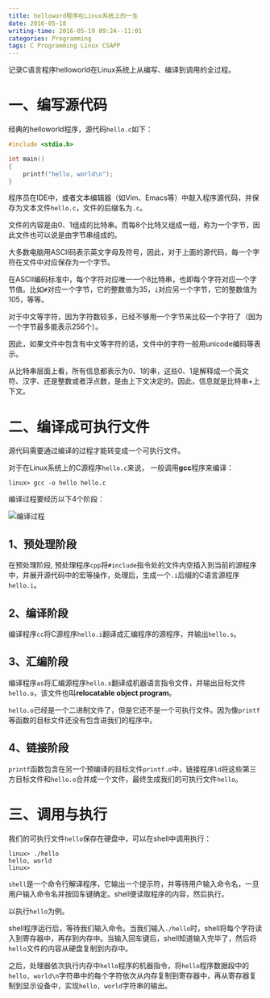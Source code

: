 ```yaml
---
title: helloword程序在Linux系统上的一生
date: 2016-05-18
writing-time: 2016-05-19 09:24--11:01
categories: Programming
tags: C Programming Linux CSAPP
---
```


记录C语言程序helloworld在Linux系统上从编写、编译到调用的全过程。

# 一、编写源代码

经典的helloworld程序，源代码`hello.c`如下：

```c
#include <stdio.h>

int main()
{
    printf("hello, world\n");
}
```

程序员在IDE中，或者文本编辑器（如Vim、Emacs等）中敲入程序源代码，并保存为文本文件`hello.c`，文件的后缀名为`.c`。

文件的内容是由0、1组成的比特串。而每8个比特又组成一组，称为一个字节，因此文件也可以说是由字节串组成的。

大多数电脑用ASCII码表示英文字母及符号，因此，对于上面的源代码，每一个字符在文件中对应保存为一个字节。

在ASCII编码标准中，每个字符对应唯一一个8比特串，也即每个字符对应一个字节值。比如`#`对应一个字节，它的整数值为35，`i`对应另一个字节，它的整数值为105，等等。

对于中文等字符，因为字符数较多，已经不够用一个字节来比较一个字符了（因为一个字节最多能表示256个）。

因此，如果文件中包含有中文等字符的话，文件中的字符一般用unicode编码等表示。

从比特串层面上看，所有信息都表示为0、1的串，这些0、1是解释成一个英文符、汉字、还是整数或者浮点数，是由上下文决定的。因此，信息就是比特串+上下文。

# 二、编译成可执行文件

源代码需要通过编译的过程才能转变成一个可执行文件。

对于在Linux系统上的C源程序`hello.c`来说， 一般调用**gcc**程序来编译：

```
linux> gcc -o hello hello.c 
```

编译过程要经历以下4个阶段：

![编译过程]({{site.url}}/assets/images/c_compile_process.png)

## 1、预处理阶段

在预处理阶段, 预处理程序`cpp`将`#include`指令处的文件内空插入到当前的源程序中，并展开源代码中的宏等操作，处理后，生成一个`.i`后缀的C语言源程序`hello.i`。

## 2、编译阶段

编译程序`cc`将C源程序`hello.i`翻译成汇编程序的源程序，并输出`hello.s`。

## 3、汇编阶段

编译程序`as`将汇编源程序`hello.s`翻译成机器语言指令文件，并输出目标文件`hello.o`，该文件也叫**relocatable object program**。

`hello.o`已经是一个二进制文件了，但是它还不是一个可执行文件。因为像`printf`等函数的目标文件还没有包含进我们的程序中。

## 4、链接阶段

`printf`函数包含在另一个预编译的目标文件`printf.o`中，链接程序`ld`将这些第三方目标文件和`hello.o`合并成一个文件，最终生成我们的可执行文件`hello`。

# 三、调用与执行

我们的可执行文件`hello`保存在硬盘中，可以在shell中调用执行：

```
linux> ./hello
hello, world
linux>
```

`shell`是一个命令行解译程序，它输出一个提示符，并等待用户输入命令名，一旦用户输入命令名并按回车键确定。shell便读取程序的内容，然后执行。

以执行`hello`为例。

shell程序运行后，等待我们输入命令。当我们输入`./hello`时，shell将每个字符读入到寄存器中，再存到内存中。当输入回车键后，shell知道输入完毕了，然后将`hello`文件的内容从硬盘复制到内存中。

之后，处理器依次执行内存中`hello`程序的机器指令，将`hello`程序数据段中的`hello, world\n`字符串中的每个字符依次从内存复制到寄存器中，再从寄存器复制到显示设备中，实现`hello, world`字符串的输出。
